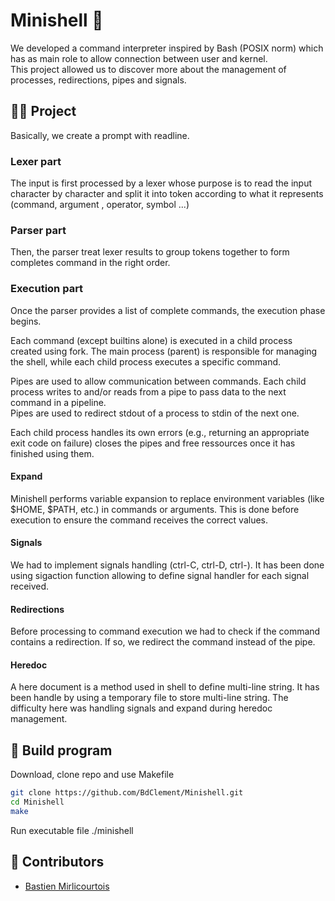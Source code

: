 
# Minishell 👾

We developed a command interpreter inspired by Bash (POSIX norm)
which has as main role to allow connection between user and kernel.  
This project allowed us to discover more about the management of processes, redirections, pipes and signals.


## 👨‍💻 Project 
Basically, we create a prompt with readline.  

### Lexer part  
The input is first processed by a lexer whose purpose is to read the input character by character and split it into token according to what it represents (command, argument , operator, symbol ...)

### Parser part  
Then, the parser treat lexer results to group tokens together to form completes command in the right order.

### Execution part  
Once the parser provides a list of complete commands, the execution phase begins.  

Each command (except builtins alone) is executed in a child process created using fork. The main process (parent) is responsible for managing the shell, while each child process executes a specific command.  

Pipes are used to allow communication between commands. Each child process writes to and/or reads from a pipe to pass data to the next command in a pipeline.  
Pipes are used to redirect stdout of a process to stdin of the next one.

Each child process handles its own errors (e.g., returning an appropriate exit code on failure) closes the pipes and free ressources once it has finished using them. 

#### Expand 
Minishell performs variable expansion to replace environment variables (like $HOME, $PATH, etc.) in commands or arguments. This is done before execution to ensure the command receives the correct values.

#### Signals   
We had to implement signals handling (ctrl-C, ctrl-D, ctrl-\). It has been done using sigaction function allowing to define signal handler for each signal received.

#### Redirections  
Before processing to command execution we had to check if the command contains a redirection. If so, we redirect the command instead of the pipe.

#### Heredoc  
A here document is a method used in shell to define multi-line string. It has been handle by using a temporary file to store multi-line string. The difficulty here was handling signals and expand during heredoc management.


## 🔧 Build program  
Download, clone repo and use Makefile
```bash
git clone https://github.com/BdClement/Minishell.git
cd Minishell
make
```
Run executable file ./minishell


## 💼 Contributors  
- [Bastien Mirlicourtois](https://github.com/bmirlico)

